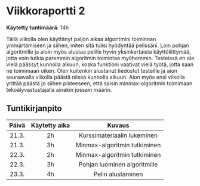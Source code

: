 # Viikkoraportti 2

**Käytetty tuntimäärä**: 14h

Tällä viikolla olen käyttänyt paljon aikaa algoritmini toiminnan ymmärtämiseen ja siihen, miten sitä tulisi hyödyntää pelissäni. 
Loin pohjan algoritmille ja aloin myös alustaa pelille hyvin yksinkertaista käyttöliittymää, jotta voin tutkia paremmin algoritmin toimintaa myöhemmin. 
Testeissä en ole vielä päässyt kunnolla alkuun, koska funktioni vaativat vielä työtä, jotta saan ne toimimaan oiken. Olen kuitenkin alustanut tiedostot testeille ja aion seuraavalla viikolla päästä niissä kunnolla alkuun. Aion myös ensi viikolla yrittää päästä jo siihen pisteeseen, että saisin minmax-algoritmin toimimaan tekoälyvastustajalla ainakin jossain määrin. 



## Tuntikirjanpito

| Päivä | Käytetty aika |             Kuvaus              |
| :---: | :-----------: |  :----------------------------: |
| 21.3. |      2h       | Kurssimateriaalin lukeminen     |
| 21.3. |      3h       | Minmax-algoritmin tutkiminen    |
| 22.3. |      2h       | Minmax-algoritmin tutkiminen    |
| 22.3. |      3h       | Pohjan luominen algoritmille    |
| 23.3. |      4h       | Pelin alustaminen               |
